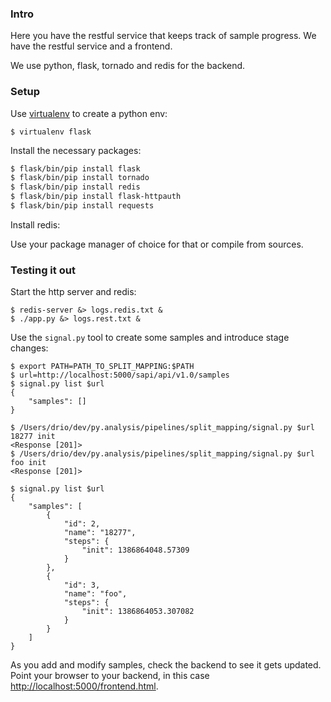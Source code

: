 ### Intro

Here you have the restful service that keeps track of sample progress.  We have
the restful service and a frontend.

We use python, flask, tornado and redis for the backend.

### Setup

Use [virtualenv](http://www.virtualenv.org/en/latest/) to create a python
env:

```$ virtualenv flask```

Install the necessary packages:

```sh
$ flask/bin/pip install flask
$ flask/bin/pip install tornado
$ flask/bin/pip install redis
$ flask/bin/pip install flask-httpauth
$ flask/bin/pip install requests
```

Install redis:

Use your package manager of choice for that or compile from sources.

### Testing it out

Start the http server and redis:

```
$ redis-server &> logs.redis.txt &
$ ./app.py &> logs.rest.txt &
```

Use the ```signal.py``` tool to create some samples and introduce stage
changes:

```
$ export PATH=PATH_TO_SPLIT_MAPPING:$PATH
$ url=http://localhost:5000/sapi/api/v1.0/samples
$ signal.py list $url
{
    "samples": []
}

$ /Users/drio/dev/py.analysis/pipelines/split_mapping/signal.py $url 18277 init
<Response [201]>
$ /Users/drio/dev/py.analysis/pipelines/split_mapping/signal.py $url foo init
<Response [201]>

$ signal.py list $url
{
    "samples": [
        {
            "id": 2,
            "name": "18277",
            "steps": {
                "init": 1386864048.57309
            }
        },
        {
            "id": 3,
            "name": "foo",
            "steps": {
                "init": 1386864053.307082
            }
        }
    ]
}

```

As you add and modify samples, check the backend to see it gets updated. Point your browser to
your backend, in this case [http://localhost:5000/frontend.html](http://localhost:5000/static/frontend.html).

